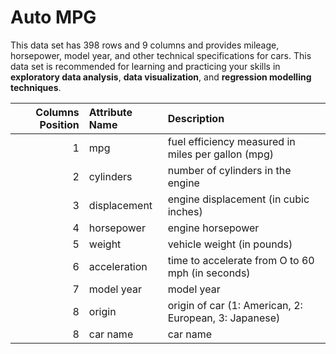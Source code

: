 # Auto MPG

This  data set has 398 rows and 9 columns and provides mileage, horsepower, model year, and other technical specifications for cars. This data set is recommended for learning and practicing your skills in **exploratory data analysis**, **data visualization**, and **regression modelling techniques**.

| Columns Position       | Attribute Name  | Description  |
| -------------: |:-------------| :-----|
| 1 | mpg | fuel efficiency measured in miles per gallon (mpg) |
| 2 | cylinders      |  number of cylinders in the engine |
| 3 | displacement     | engine displacement (in cubic inches)|
| 4 | horsepower  |   engine horsepower|
| 5 | weight      |  vehicle weight (in pounds)|
| 6 | acceleration      |  time to accelerate from O to 60 mph (in seconds) |
| 7 | model year  |  model year |
| 8 | origin    |  origin of car (1: American, 2: European, 3: Japanese)|
| 8 | car name      |   car name |
